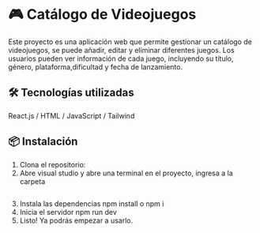 # 🎮 Catálogo de Videojuegos

Este proyecto es una aplicación web que permite gestionar un catálogo de videojuegos, se puede añadir, editar y eliminar diferentes juegos. Los usuarios pueden ver información de cada juego, incluyendo su título, género, plataforma,dificultad y fecha de lanzamiento.

## 🛠️ Tecnologías utilizadas

React.js / HTML  / JavaScript / Tailwind


## 📦 Instalación

1. Clona el repositorio:
2. Abre visual studio y abre una terminal en el proyecto, ingresa a la carpeta
   ```cd Catalogo_Videojuegos
3. Instala las dependencias
   npm install o npm i
4. Inicia el servidor
   npm run dev
5. Listo! Ya podrás empezar a usarlo.
